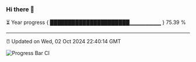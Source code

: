 ### Hi there 👋

⏳ Year progress { ██████████████████████▁▁▁▁▁▁▁▁ } 75.39 %

---

⏰ Updated on Wed, 02 Oct 2024 22:40:14 GMT

![Progress Bar CI](https://github.com/IshwaranRudhara/GIT-ACTION/workflows/Progress%20Bar%20CI/badge.svg)
